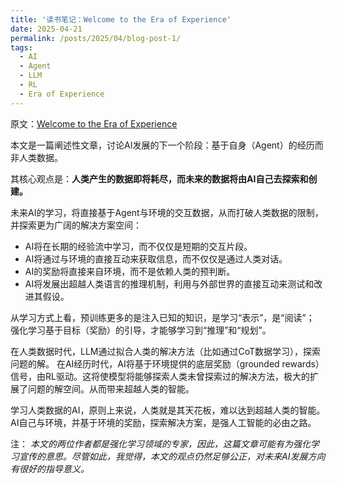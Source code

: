 ```yaml
---
title: '读书笔记：Welcome to the Era of Experience'
date: 2025-04-21
permalink: /posts/2025/04/blog-post-1/
tags:
  - AI
  - Agent
  - LLM
  - RL
  - Era of Experience
---
```

原文：[Welcome to the Era of Experience](https://storage.googleapis.com/deepmind-media/Era-of-Experience%20/The%20Era%20of%20Experience%20Paper.pdf)

本文是一篇阐述性文章，讨论AI发展的下一个阶段：基于自身（Agent）的经历而非人类数据。

其核心观点是：**人类产生的数据即将耗尽，而未来的数据将由AI自己去探索和创建。**

未来AI的学习，将直接基于Agent与环境的交互数据，从而打破人类数据的限制，并探索更为广阔的解决方案空间：
* AI将在长期的经验流中学习，而不仅仅是短期的交互片段。
* AI将通过与环境的直接互动来获取信息，而不仅仅是通过人类对话。
* AI的奖励将直接来自环境，而不是依赖人类的预判断。
* AI将发展出超越人类语言的推理机制，利用与外部世界的直接互动来测试和改进其假设。

从学习方式上看，预训练更多的是注入已知的知识，是学习“表示”，是“阅读”；
强化学习基于目标（奖励）的引导，才能够学习到“推理”和“规划”。

在人类数据时代，LLM通过拟合人类的解决方法（比如通过CoT数据学习），探索问题的解。
在AI经历时代，AI将基于环境提供的底层奖励（grounded rewards）信号，由RL驱动。这将使模型将能够探索人类未曾探索过的解决方法，极大的扩展了问题的解空间。从而带来超越人类的智能。

学习人类数据的AI，原则上来说，人类就是其天花板，难以达到超越人类的智能。
AI自己与环境，并基于环境的奖励，探索解决方案，是强人工智能的必由之路。


注：
*本文的两位作者都是强化学习领域的专家，因此，这篇文章可能有为强化学习宣传的意思。尽管如此，我觉得，本文的观点仍然足够公正，对未来AI发展方向有很好的指导意义。*
